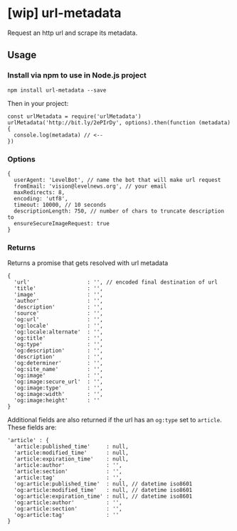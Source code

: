 # [wip] url-metadata
Request an http url and scrape its metadata.

## Usage

### Install via npm to use in Node.js project
`npm install url-metadata --save`

Then in your project:
```
const urlMetadata = require('urlMetadata')
urlMetadata('http://bit.ly/2ePIrDy', options).then(function (metadata) {
  console.log(metadata) // <--
})
```

### Options
```
{
  userAgent: 'LevelBot', // name the bot that will make url request
  fromEmail: 'vision@levelnews.org', // your email
  maxRedirects: 8,
  encoding: 'utf8',
  timeout: 10000, // 10 seconds
  descriptionLength: 750, // number of chars to truncate description to
  ensureSecureImageRequest: true
}
```

### Returns
Returns a promise that gets resolved with url metadata
```
{
  'url'                  : '', // encoded final destination of url
  'title'                : '',
  'image'                : '',
  'author'               : '',
  'description'          : '',
  'source'               : '',
  'og:url'               : '',
  'og:locale'            : '',
  'og:locale:alternate'  : '',
  'og:title'             : '',
  'og:type'              : '',
  'og:description'       : '',
  'description'          : '',
  'og:determiner'        : '',
  'og:site_name'         : '',
  'og:image'             : '',
  'og:image:secure_url'  : '',
  'og:image:type'        : '',
  'og:image:width'       : '',
  'og:image:height'      : ''
}
```

Additional fields are also returned if the url has an `og:type` set to `article`. These fields are:
```
'article' : {
  'article:published_time'     : null,
  'article:modified_time'      : null,
  'article:expiration_time'    : null,
  'article:author'             : '',
  'article:section'            : '',
  'article:tag'                : '',
  'og:article:published_time'  : null, // datetime iso8601
  'og:article:modified_time'   : null, // datetime iso8601
  'og:article:expiration_time' : null, // datetime iso8601
  'og:article:author'          : '',
  'og:article:section'         : '',
  'og:article:tag'             : ''
}
```
